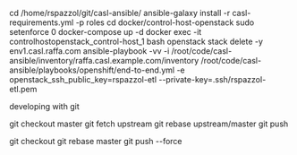 
cd /home/rspazzol/git/casl-ansible/
ansible-galaxy install -r casl-requirements.yml -p roles
cd docker/control-host-openstack
sudo setenforce 0
docker-compose up -d
docker exec -it controlhostopenstack_control-host_1 bash
openstack stack delete -y env1.casl.raffa.com
ansible-playbook -vv -i /root/code/casl-ansible/inventory/raffa.casl.example.com/inventory /root/code/casl-ansible/playbooks/openshift/end-to-end.yml -e openstack_ssh_public_key=rspazzol-etl --private-key=.ssh/rspazzol-etl.pem



developing with git

git checkout master
git fetch upstream
git rebase upstream/master
git push

git checkout <branch>
git rebase master
git push --force


